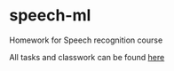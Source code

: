 # speech-ml

Homework for Speech recognition course

All tasks and classwork can be found [here](https://github.com/Rauf-Kurbanov/speech-ml-2019)